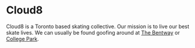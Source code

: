 # Cloud8

Cloud8 is a Toronto based skating collective. Our mission is to live our best skate lives. We can usually be found goofing around at <a href="https://maps.app.goo.gl/Aqu6WuqkiFAagZEK8" target="_blank">The Bentway</a> or <a href="https://maps.app.goo.gl/BEv617tQgPUvRZGW8" target="_blank">College Park</a>.
